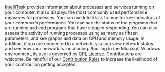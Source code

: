 [IntelliTask](https://www.emvs.site/intellitask/) provides information about processes and services running on your computer. It also displays the most commonly used performance measures for processes. You can use IntelliTask to monitor key indicators of your computer’s performance. You can see the status of the programs that are running and end programs that have stopped responding. You can also assess the activity of running processes using as many as fifteen parameters, and see graphs and data on CPU and memory usage. In addition, if you are connected to a network, you can view network status and see how your network is functioning. Running in the Microsoft Windows environment, its use is governed by [GPL License](LICENSE). Contributions are welcome. Be mindful of our [Contribution Rules](CONTRIBUTING.md) to increase the likelihood of your contribution getting accepted.

